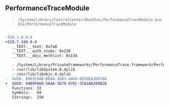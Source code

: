 ## PerformanceTraceModule

> `/System/Library/ControlCenter/Bundles/PerformanceTraceModule.bundle/PerformanceTraceModule`

```diff

-520.1.0.0.0
+520.7.100.0.0
   __TEXT.__text: 0xfa0
   __TEXT.__auth_stubs: 0x230
   __TEXT.__objc_methlist: 0x134

   - /System/Library/PrivateFrameworks/PerformanceTrace.framework/PerformanceTrace
   - /usr/lib/libSystem.B.dylib
   - /usr/lib/libobjc.A.dylib
-  UUID: 690329AB-BE8A-3803-8469-BD5DEA3D87A8
+  UUID: 94B9FA60-56AA-3D79-876C-3CA1A8288B28
   Functions: 32
   Symbols:   69
   CStrings:  150

```
